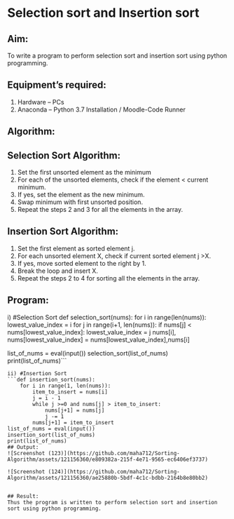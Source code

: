 # Selection sort and Insertion sort
## Aim:
To write a program to perform selection sort and insertion sort using python programming.
## Equipment’s required:
1.	Hardware – PCs
2.	Anaconda – Python 3.7 Installation / Moodle-Code Runner
## Algorithm:
## Selection Sort Algorithm:
1.	Set the first unsorted element as the minimum
2.	For each of the unsorted elements, check if the element < current minimum.
3.	If yes, set the element as the new minimum.
4.	Swap minimum with first unsorted position.
5.	Repeat the steps 2 and 3 for all the elements in the array.
## Insertion Sort Algorithm:
1.	Set the first element as sorted element j.
2.	For each unsorted element X, check if current sorted element j >X.
3.	If yes, move sorted element to the right by 1.
4.	Break the loop and insert X.
5.	Repeat the steps 2 to 4 for sorting all the elements in the array.
## Program:
i)	#Selection Sort
 def selection_sort(nums):
    for i in range(len(nums)):
        lowest_value_index = i
        for j in range(i+1, len(nums)):
            if nums[j] < nums[lowest_value_index]:
                lowest_value_index = j
        nums[i], nums[lowest_value_index] = nums[lowest_value_index],nums[i]
        
list_of_nums = eval(input())
selection_sort(list_of_nums)
print(list_of_nums)```
```
ii)	#Insertion Sort
```def insertion_sort(nums):
    for i in range(1, len(nums)):
        item_to_insert = nums[i]
        j = i - 1
        while j >=0 and nums[j] > item_to_insert:
            nums[j+1] = nums[j]
            j -= 1
        nums[j+1] = item_to_insert
list_of_nums = eval(input())
insertion_sort(list_of_nums)
print(list_of_nums)
## Output:
![Screenshot (123)](https://github.com/maha712/Sorting-Algorithm/assets/121156360/e809382a-215f-4e71-9565-ec6406ef3737)

![Screenshot (124)](https://github.com/maha712/Sorting-Algorithm/assets/121156360/ae25880b-5bdf-4c1c-bdbb-2164b8e80bb2)


## Result:
Thus the program is written to perform selection sort and insertion sort using python programming.
